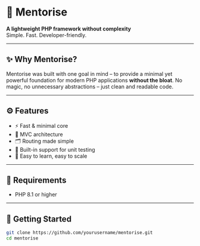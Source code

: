 # 🚀 Mentorise

**A lightweight PHP framework without complexity**  
Simple. Fast. Developer-friendly.

---

## ✨ Why Mentorise?

Mentorise was built with one goal in mind – to provide a minimal yet powerful foundation for modern PHP applications **without the bloat**. No magic, no unnecessary abstractions – just clean and readable code.

---

## ⚙️ Features

- ⚡ Fast & minimal core
- 🧱 MVC architecture
- 🗂️ Routing made simple
- 🧪 Built-in support for unit testing
- 🌱 Easy to learn, easy to scale

---

## 🧰 Requirements

- PHP 8.1 or higher  

---

## 🚀 Getting Started

```bash
git clone https://github.com/yourusername/mentorise.git
cd mentorise
